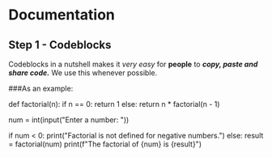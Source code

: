 # Documentation

## Step 1 - Codeblocks

Codeblocks in a nutshell makes it *very easy* for **people** to ***copy, paste and share code.*** We use this whenever possible.

###As an example:

def factorial(n):
    if n == 0:
        return 1
    else:
        return n * factorial(n - 1)

num = int(input("Enter a number: "))

if num < 0:
    print("Factorial is not defined for negative numbers.")
else:
    result = factorial(num)
    print(f"The factorial of {num} is {result}")
